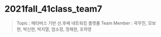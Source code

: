 # 2021fall_41class_team7

> Topic : 메타버스 기반 선.후배 네트워킹 플랫폼
> Team Member : 곽무진, 모보현, 박신현, 박지열, 엄소정, 정채원, 조하영 
